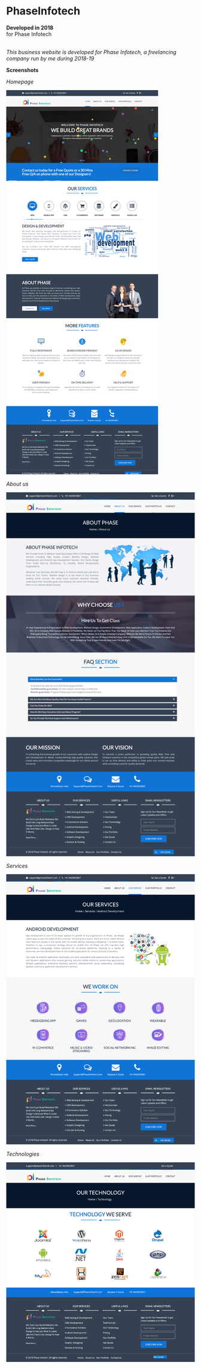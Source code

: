 # PhaseInfotech

**Developed in 2018** <br />
for Phase Infotech <br /><br />

*This business website is developed for Phase Infotech, a freelancing company run by me during 2018-19*<br />

**Screenshots**

_Homepage_<br />

![Homepage](https://github.com/sahilachhava/PhaseInfotech/blob/main/screenshots/home.png)<br />

_About us_<br />

![Homepage](https://github.com/sahilachhava/PhaseInfotech/blob/main/screenshots/about.png)<br />

_Services_<br />

![Homepage](https://github.com/sahilachhava/PhaseInfotech/blob/main/screenshots/service.png)<br />

_Technologies_<br />

![Homepage](https://github.com/sahilachhava/PhaseInfotech/blob/main/screenshots/tech.png)<br />

